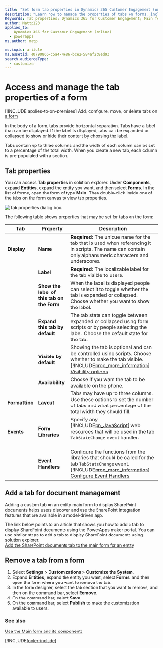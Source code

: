 ```yaml
---
title: "Set form tab properties in Dynamics 365 Customer Engagement (on-premises)"
description: "Learn how to manage the properties of tabs on forms, including display, formatting, and events. You can also add a tab to display documents or remove a tab."
Keywords: Tab properties; Dynamics 365 for Customer Engagement; Main forms
author: Mattp123
applies_to: 
  - Dynamics 365 for Customer Engagement (online)
  - powerapps
ms.author: matp

ms.topic: article
ms.assetid: e0790865-c5a4-4e86-bce2-584af2b8ed93
search.audienceType: 
  - customizer
---
```

# Access and manage the tab properties of a form

[!INCLUDE [applies-to-on-premises](../includes/applies-to-on-premises.md)] [Add, configure, move, or delete tabs on a form](/powerapps/maker/model-driven-apps/add-move-or-delete-tabs-on-form)

 In the body of a form, tabs provide horizontal separation. Tabs have a label that can be displayed. If the label is displayed, tabs can be expanded or collapsed to show or hide their content by choosing the label.  

 Tabs contain up to three columns and the width of each column can be set to a percentage of the total width. When you create a new tab, each column is pre-populated with a section.  

## Tab properties
You can access **Tab properties** in solution explorer. Under **Components**, expand **Entities**, expand the entity you want, and then select **Forms**. In the list of forms, open the form of type **Main**. Then double-click inside one of the tabs on the form canvas to view tab properties.

![Tab properties dialog box.](media/tab-properties.png)

 The following table shows properties that may be set for tabs on the form:


|      Tab       |                  Property                  |                                                                                                                       Description                                                                                                                        |
|----------------|--------------------------------------------|----------------------------------------------------------------------------------------------------------------------------------------------------------------------------------------------------------------------------------------------------------|
|  **Display**   |                  **Name**                  |                                                **Required**: The unique name for the tab that is used when referencing it in scripts. The name can contain only alphanumeric characters and underscores.                                                 |
|                |                 **Label**                  |                                                                                            **Required**: The localizable label for the tab visible to users.                                                                                             |
|                | **Show the label of this tab on the Form** |                                                     When the label is displayed people can select it to toggle whether the tab is expanded or collapsed. Choose whether you want to show the label.                                                      |
|                |       **Expand this tab by default**       |                                                    The tab state can toggle between expanded or collapsed using form scripts or by people selecting the label. Choose the default state for the tab.                                                     |
|                |           **Visible by default**           |     Showing the tab is optional and can be controlled using scripts. Choose whether to make the tab visible. [!INCLUDE[proc_more_information](../includes/proc-more-information.md)] [Visibility options](../customize/visibility-options-legacy.md)     |
|                |              **Availability**              |                                                                                                 Choose if you want the tab to be available on the phone.                                                                                                 |
| **Formatting** |                 **Layout**                 |                                                         Tabs may have up to three columns. Use these options to set the number of tabs and what percentage of the total width they should fill.                                                          |
|   **Events**   |             **Form Libraries**             |                                                Specify any [!INCLUDE[pn_JavaScript](../includes/pn-javascript.md)] web resources that will be used in the tab `TabStateChange` event handler.<br /><br />                                                |
|                |             **Event Handlers**             | Configure the functions from the libraries that should be called for the tab `TabStateChange` event. [!INCLUDE[proc_more_information](../includes/proc-more-information.md)] [Configure Event Handlers](../customize/configure-event-handlers-legacy.md) |

## Add a tab for document management
Adding a custom tab on an entity main form to display SharePoint documents helps users discover and use the SharePoint integration features that are available in a model-driven app. 

The link below points to an article that shows you how to add a tab to display SharePoint documents using the PowerApps maker portal. You can use similar steps to add a tab to display SharePoint documents using solution explorer. <br />
[Add the SharePoint documents tab to the main form for an entity](/powerapps/maker/model-driven-apps/add-documents-tab-entity-main-form)

## Remove a tab from a form
1. Select **Settings** > **Customizations** > **Customize the System**. 
2. Expand **Entities**, expand the entity you want, select **Forms**, and then open the form where you want to remove the tab.  
3. In the form designer, select the tab section that you want to remove, and then on the command bar, select **Remove**. 
4. On the command bar, select **Save**. 
5. On the command bar, select **Publish** to make the customization available to users.  


### See also

[Use the Main form and its components](../customize/use-main-form-and-components.md)


[!INCLUDE[footer-include](../../../includes/footer-banner.md)]
